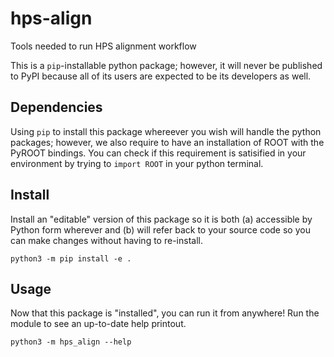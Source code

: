 # hps-align
Tools needed to run HPS alignment workflow

This is a `pip`-installable python package; however, it will never be published to PyPI
because all of its users are expected to be its developers as well.

## Dependencies
Using `pip` to install this package whereever you wish will handle the python packages;
however, we also require to have an installation of ROOT with the PyROOT bindings.
You can check if this requirement is satisified in your environment by trying to
`import ROOT` in your python terminal.

## Install
Install an "editable" version of this package so
it is both (a) accessible by Python form wherever
and (b) will refer back to your source code so 
you can make changes without having to re-install.
```
python3 -m pip install -e .
```

## Usage
Now that this package is "installed", you can run it from anywhere!
Run the module to see an up-to-date help printout.
```
python3 -m hps_align --help
```
